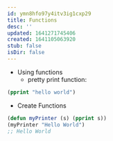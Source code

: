 ```yaml
---
id: ymn8hfo97y4itv3ig1cxp29
title: Functions
desc: ''
updated: 1641271745406
created: 1641105063920
stub: false
isDir: false
---
```



- Using functions
  - pretty print function:

```lisp
(pprint "hello world")
```

- Create Functions

```lisp
(defun myPrinter (s) (pprint s))
(myPrinter "Hello World")
;; Hello World
```
